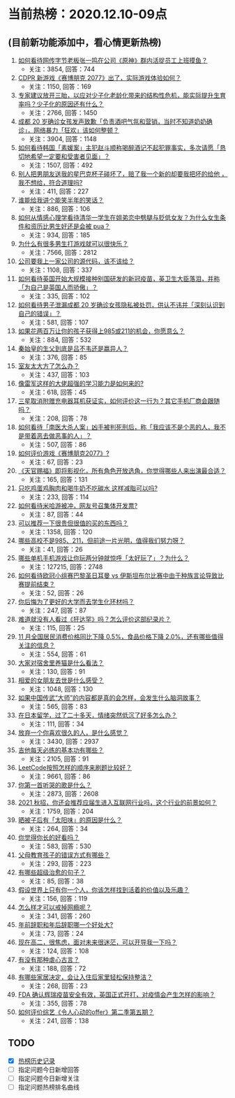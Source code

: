 # 当前热榜：2020.12.10-09点
## (目前新功能添加中，看心情更新热榜)
1. [如何看待网传字节老板张一鸣在公司《原神》群内活捉员工上班摸鱼？](https://www.zhihu.com/question/434062594)
    * 关注：3854, 回答：744
2. [CDPR 新游戏《赛博朋克 2077》出了，实际游戏体验如何？](https://www.zhihu.com/question/434076958)
    * 关注：1150, 回答：169
3. [专家建议放开三胎，以应对少子化老龄化带来的结构性危机，能实际提升生育率吗？少子化的原因还有什么？](https://www.zhihu.com/question/434034776)
    * 关注：2766, 回答：1450
4. [成都 20 岁确诊女孩发声致歉「负责酒吧气氛和营销，当时不知道奶奶确诊」，网络暴力「狂欢」该如何整顿？](https://www.zhihu.com/question/434001993)
    * 关注：3904, 回答：1148
5. [如何看待韩国「素媛案」主犯赵斗顺称喝醉酒记不起犯罪事实，多次请愿「恳切地希望一定要和受害者见面」？](https://www.zhihu.com/question/434005940)
    * 关注：1507, 回答：492
6. [别人把男朋友送我的星巴克杯子碰坏了，赔了我一个新的却要我把坏的给他 ，我不想给，符合道理吗?](https://www.zhihu.com/question/433621924)
    * 关注：411, 回答：227
7. [谁能给我讲个能笑半年的笑话？](https://www.zhihu.com/question/395196942)
    * 关注：886, 回答：106
8. [如何从情感心理学看待清华一学生在姐弟恋中劈腿与贬低女友？为什么女生条件和资历比男生好还是会被 pua？](https://www.zhihu.com/question/434041754)
    * 关注：934, 回答：185
9. [为什么有很多男生打游戏就可以很快乐？](https://www.zhihu.com/question/347424469)
    * 关注：7566, 回答：2812
10. [公司要我上一家公司的源代码，该不该给？](https://www.zhihu.com/question/425249943)
    * 关注：1108, 回答：337
11. [如何看待英国开始大规模接种别国研发的新冠疫苗，英卫生大臣落泪，并称「为自己是英国人而骄傲」？](https://www.zhihu.com/question/434038297)
    * 关注：335, 回答：102
12. [如何看待男子泄漏成都 20 岁确诊女孩隐私被处罚，供认不讳并「深刻认识到自己的错误」？](https://www.zhihu.com/question/434034164)
    * 关注：581, 回答：107
13. [如果花两百万让你的孩子获得上985或211的机会，你愿意么？](https://www.zhihu.com/question/405812247)
    * 关注：884, 回答：532
14. [秦始皇的生父到底是吕不韦还是嬴异人？](https://www.zhihu.com/question/23559511)
    * 关注：376, 回答：85
15. [室友太大方了怎么办？](https://www.zhihu.com/question/430141321)
    * 关注：437, 回答：103
16. [像雷军这样的大佬超强的学习能力是如何来的?](https://www.zhihu.com/question/432062587)
    * 关注：618, 回答：45
17. [三星取消附赠充电器耳机获证实，如何评价这一行为？其它手机厂商会跟随吗？](https://www.zhihu.com/question/434042720)
    * 关注：208, 回答：78
18. [如何看待「南医大杀人案」凶手被判死刑后，称「我应该不是个恶的人，我不是带着恶去做恶事的人」？](https://www.zhihu.com/question/434062209)
    * 关注：507, 回答：86
19. [如何评价游戏《赛博朋克2077》?](https://www.zhihu.com/question/433574776)
    * 关注：67, 回答：23
20. [《天官赐福》即将影视化，所有角色开放选角，你觉得哪些人来出演最合适？](https://www.zhihu.com/question/434020691)
    * 关注：165, 回答：131
21. [只吃鸡蛋鸡胸肉和喝牛奶不吃碳水 这样减脂可以吗?](https://www.zhihu.com/question/419594552)
    * 关注：233, 回答：114
22. [如何看待米哈游被冲，网友号召集体开发票?](https://www.zhihu.com/question/433664577)
    * 关注：87, 回答：44
23. [可以推荐一下很贵但很值的买的东西吗？](https://www.zhihu.com/question/268153800)
    * 关注：1358, 回答：120
24. [哪些高校不是985、211，但前途一片光明，值得我们努力呀？](https://www.zhihu.com/question/433611700)
    * 关注：41, 回答：26
25. [哪些单机手机游戏让你玩两分钟就惊呼「太好玩了」？为什么？](https://www.zhihu.com/question/25984324)
    * 关注：127215, 回答：2748
26. [如何看待欧冠小组赛巴黎圣日耳曼 vs 伊斯坦布尔比赛中由于种族言论导致比赛提前结束？](https://www.zhihu.com/question/433985342)
    * 关注：52, 回答：26
27. [你后悔为了更好的大学而去学生化环材吗？](https://www.zhihu.com/question/427513301)
    * 关注：247, 回答：87
28. [难道就没有人看过《犴达罕》吗？怎么评价这部纪录片？](https://www.zhihu.com/question/25252548)
    * 关注：115, 回答：25
29. [11 月全国居民消费价格同比下降 0.5%，食品价格下降 2.0%，还有哪些值得关注的信息？](https://www.zhihu.com/question/433997080)
    * 关注：554, 回答：61
30. [大家对宿舍里养猫是什么看法？](https://www.zhihu.com/question/358982818)
    * 关注：130, 回答：91
31. [相爱的女朋友去世是什么感受？](https://www.zhihu.com/question/352794081)
    * 关注：1048, 回答：130
32. [如果中国传武“大师”的内容都是真的会怎样，会发生什么脑洞故事？](https://www.zhihu.com/question/395074000)
    * 关注：565, 回答：83
33. [在日本留学，过了二十多天，情绪突然低沉了好多怎么办？](https://www.zhihu.com/question/433849570)
    * 关注：111, 回答：34
34. [放弃一个你喜欢很久的人，是什么感觉？](https://www.zhihu.com/question/401041691)
    * 关注：3430, 回答：2937
35. [吉他每天必练的基本功有哪些？](https://www.zhihu.com/question/389876898)
    * 关注：2105, 回答：91
36. [LeetCode按照怎样的顺序来刷题比较好？](https://www.zhihu.com/question/36738189)
    * 关注：9661, 回答：86
37. [你第一首听哭的歌是什么？](https://www.zhihu.com/question/425635450)
    * 关注：2873, 回答：2608
38. [2021 秋招，你还会推荐应届生进入互联网行业吗，这个行业的前景如何？](https://www.zhihu.com/question/413180643)
    * 关注：1759, 回答：204
39. [晒被子后有「太阳味」的原因是什么？](https://www.zhihu.com/question/20137232)
    * 关注：264, 回答：34
40. [你觉得你长的好看吗？](https://www.zhihu.com/question/429414606)
    * 关注：583, 回答：530
41. [父母教育孩子的错误方式有哪些？](https://www.zhihu.com/question/419946924)
    * 关注：293, 回答：223
42. [有哪些超级治愈的句子？](https://www.zhihu.com/question/432728669)
    * 关注：85, 回答：38
43. [假设世界上只有你一个人，你该怎样找到活着的价值以及乐趣？](https://www.zhihu.com/question/433468725)
    * 关注：156, 回答：119
44. [怎么样才可以戒掉网瘾呢？](https://www.zhihu.com/question/432321548)
    * 关注：341, 回答：260
45. [年前辞职和年后辞职哪一个好处大?](https://www.zhihu.com/question/356785852)
    * 关注：73, 回答：24
46. [现在高二，很焦虑，面对未来很迷茫，可以开导我一下吗？](https://www.zhihu.com/question/433508252)
    * 关注：124, 回答：108
47. [有没有那种虐心古言？](https://www.zhihu.com/question/340288963)
    * 关注：188, 回答：72
48. [有哪些家居决定，会让入住后家里轻松保持整洁？](https://www.zhihu.com/question/429611035)
    * 关注：268, 回答：23
49. [FDA 确认辉瑞疫苗安全有效，英国正式开打，对疫情会产生怎样的影响？](https://www.zhihu.com/question/433964956)
    * 关注：355, 回答：78
50. [如何评价综艺《令人心动的offer》第二季第五期？](https://www.zhihu.com/question/434086284)
    * 关注：241, 回答：138
## TODO
* [x] [热榜历史记录](hot_history/AllHot.md)
* [ ] 指定问题今日新增回答
* [ ] 指定问题今日新增关注
* [ ] 指定问题热榜排名曲线
